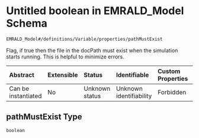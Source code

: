 # Untitled boolean in EMRALD\_Model Schema

```txt
EMRALD_Model#/definitions/Variable/properties/pathMustExist
```

Flag, if true then the file in the docPath must exist when the simulation starts running. This is helpful to minimize errors.

| Abstract            | Extensible | Status         | Identifiable            | Custom Properties | Additional Properties | Access Restrictions | Defined In                                                                                          |
| :------------------ | :--------- | :------------- | :---------------------- | :---------------- | :-------------------- | :------------------ | :-------------------------------------------------------------------------------------------------- |
| Can be instantiated | No         | Unknown status | Unknown identifiability | Forbidden         | Allowed               | none                | [EMRALD\_JsonSchemaV3\_0.json\*](../../../../out/EMRALD_JsonSchemaV3_0.json "open original schema") |

## pathMustExist Type

`boolean`
